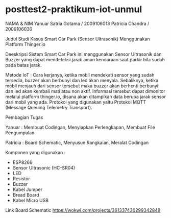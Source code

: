 # posttest2-praktikum-iot-unmul

NAMA & NIM
Yanuar Satria Gotama / 2009106013
Patricia Chandra / 2009106030

Judul Studi Kasus
Smart Car Park (Sensor Ultrasonik) Menggunakan Platform Thinger.io

Deeskripsi
Sistem Smart Car Park ini menggunakan Sensor Ultrasonik dan Buzzer yang dapat 
mendeteksi jarak aman kendaraan saat parkir bila sudah pada batas jarak.

Metode IoT :
   Cara kerjanya, ketika mobil mendekati sensor yang sudah tersedia, buzzer akan berbunyi dan led akan menyala. Sebaliknya, ketika
mobil menjauh dari sensor tersebut maka buzzer akan berhenti berbunyi dan led akan kembali mati atau non aktif.
  Informasi tersebut dapat dimonitor melalui platform thinger.io, disana akan ditamplkan data berupa jarak sensor dari
mobil yang ada. Protokol yang digunakan yaitu Protokol MQTT (Message Queuing Telemetry Transport).


Pembagian Tugas

Yanuar : Membuat Codingan, Menyiapkan Perlengkapan, Membuat File Pengumpulan

Patricia : Board Schematic, Menyusun Rangkaian, Meralat Codingan

Komponen yang digunakan :
- ESP8266
- Sensor Ultrasonic (HC-SR04)
- LED
- Resistor
- Buzzer
- Kabel Jumper
- Bread Board
- Kabel Micro USB

Link Board Schematic
https://wokwi.com/projects/361337430299342849
